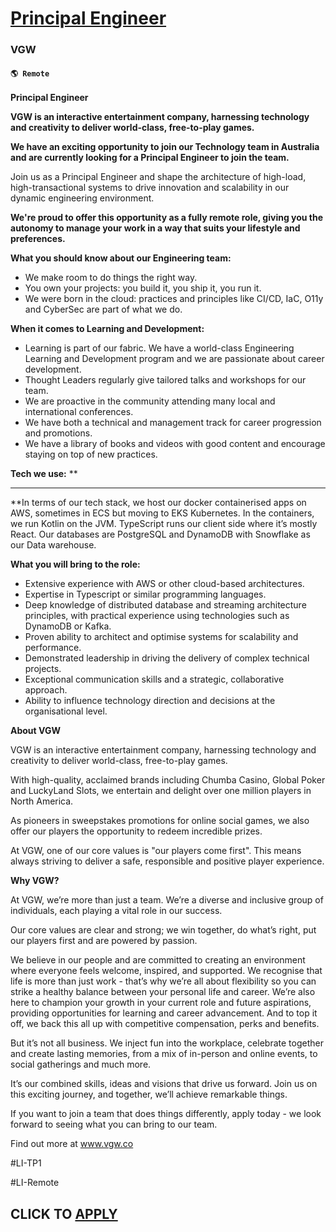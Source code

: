 # [Principal Engineer ](https://www.remotewlb.com/apply/principal-engineer-134648)  
### VGW  
#### `🌎 Remote`  

**Principal Engineer**

**VGW is an interactive entertainment company, harnessing technology and creativity to deliver world-class, free-to-play games.**  
  
**We have an exciting opportunity to join our Technology team in Australia and are currently looking for a Principal Engineer to join the team.**

Join us as a Principal Engineer and shape the architecture of high-load, high-transactional systems to drive innovation and scalability in our dynamic engineering environment.

**We're proud to offer this opportunity as a fully remote role, giving you the autonomy to manage your work in a way that suits your lifestyle and preferences.**

**What you should know about our Engineering team:**

  * We make room to do things the right way.
  * You own your projects: you build it, you ship it, you run it.
  * We were born in the cloud: practices and principles like CI/CD, IaC, O11y and CyberSec are part of what we do.

**When it comes to Learning and Development:**

  * Learning is part of our fabric. We have a world-class Engineering Learning and Development program and we are passionate about career development. 
  * Thought Leaders regularly give tailored talks and workshops for our team.
  * We are proactive in the community attending many local and international conferences.
  * We have both a technical and management track for career progression and promotions.
  * We have a library of books and videos with good content and encourage staying on top of new practices. 

**Tech we use:** **  
** **  
**In terms of our tech stack, we host our docker containerised apps on AWS, sometimes in ECS but moving to EKS Kubernetes. In the containers, we run Kotlin on the JVM. TypeScript runs our client side where it’s mostly React. Our databases are PostgreSQL and DynamoDB with Snowflake as our Data warehouse.  
  
 **What you will bring to the role:**

  * Extensive experience with AWS or other cloud-based architectures.
  * Expertise in Typescript or similar programming languages.
  * Deep knowledge of distributed database and streaming architecture principles, with practical experience using technologies such as DynamoDB or Kafka.
  * Proven ability to architect and optimise systems for scalability and performance.
  * Demonstrated leadership in driving the delivery of complex technical projects.
  * Exceptional communication skills and a strategic, collaborative approach.
  * Ability to influence technology direction and decisions at the organisational level.  
  

**About VGW**

VGW is an interactive entertainment company, harnessing technology and creativity to deliver world-class, free-to-play games.

With high-quality, acclaimed brands including Chumba Casino, Global Poker and LuckyLand Slots, we entertain and delight over one million players in North America.

As pioneers in sweepstakes promotions for online social games, we also offer our players the opportunity to redeem incredible prizes.

At VGW, one of our core values is "our players come first". This means always striving to deliver a safe, responsible and positive player experience.

**Why VGW?**

At VGW, we’re more than just a team. We’re a diverse and inclusive group of individuals, each playing a vital role in our success.

Our core values are clear and strong; we win together, do what’s right, put our players first and are powered by passion.

We believe in our people and are committed to creating an environment where everyone feels welcome, inspired, and supported. We recognise that life is more than just work - that’s why we’re all about flexibility so you can strike a healthy balance between your personal life and career. We’re also here to champion your growth in your current role and future aspirations, providing opportunities for learning and career advancement. And to top it off, we back this all up with competitive compensation, perks and benefits.

But it’s not all business. We inject fun into the workplace, celebrate together and create lasting memories, from a mix of in-person and online events, to social gatherings and much more.

It’s our combined skills, ideas and visions that drive us forward. Join us on this exciting journey, and together, we’ll achieve remarkable things.

If you want to join a team that does things differently, apply today - we look forward to seeing what you can bring to our team.

Find out more at www.vgw.co

#LI-TP1

#LI-Remote

  
## CLICK TO [APPLY](https://www.remotewlb.com/apply/principal-engineer-134648)

